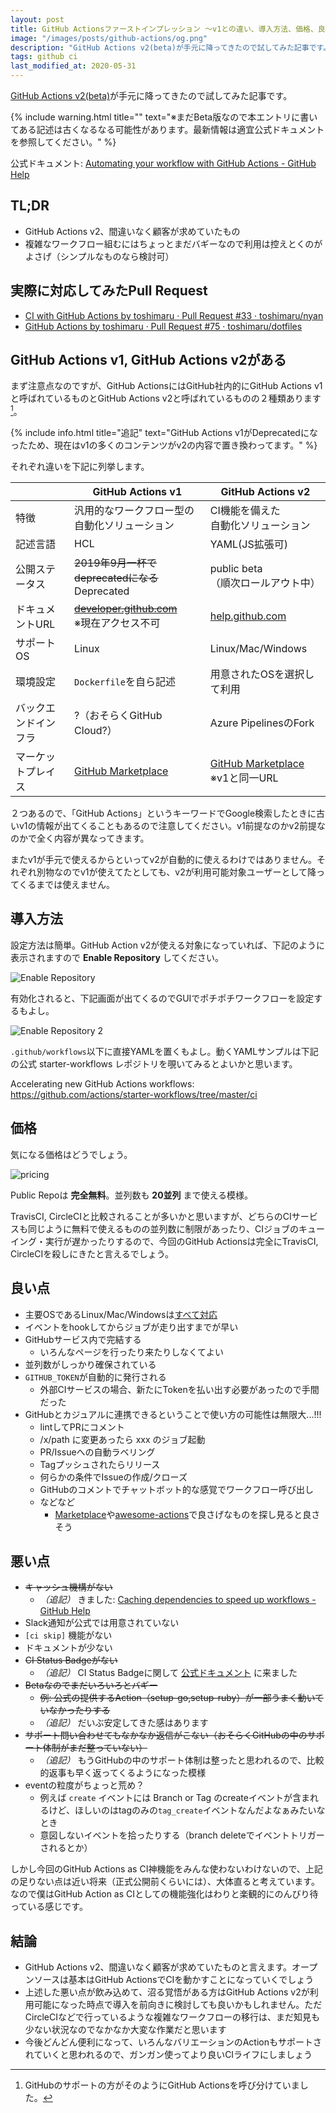 ```yaml
---
layout: post
title: GitHub Actionsファーストインプレッション 〜v1との違い、導入方法、価格、良い点・悪い点〜
image: "/images/posts/github-actions/og.png"
description: "GitHub Actions v2(beta)が手元に降ってきたので試してみた記事です。 ※まだBeta版なので本エントリに書いてある記述は古くなるなる可能性があります。最新情報は適宜公式ドキュメントを参照してください。 TL;DR GitHub Actions v2、間違いなく顧客が求めていたもの 複雑なワークフロー組むにはちょっとまだバギーなので利用は控えとくのがよさげ（シンプルなものなら検討可） GitHub Actions v1, GitHub Actions v2がある まず注意点なのですが、GitHub ActionsにはGitHub社内的にGitHub Actions v1と呼ばれているものとGitHub Actions v2と呼ばれているものの２種類あります。それぞれ違いを下記に列挙します。"
tags: github ci
last_modified_at: 2020-05-31
---
```


[GitHub Actions v2(beta)](https://github.com/features/actions)が手元に降ってきたので試してみた記事です。

{% include warning.html title="" text="※まだBeta版なので本エントリに書いてある記述は古くなるなる可能性があります。最新情報は適宜公式ドキュメントを参照してください。" %}

公式ドキュメント: [Automating your workflow with GitHub Actions - GitHub Help](https://help.github.com/en/actions/automating-your-workflow-with-github-actions)

## TL;DR

- GitHub Actions v2、間違いなく顧客が求めていたもの
- 複雑なワークフロー組むにはちょっとまだバギーなので利用は控えとくのがよさげ（シンプルなものなら検討可）

## 実際に対応してみたPull Request

- [CI with GitHub Actions by toshimaru · Pull Request #33 · toshimaru/nyan](https://github.com/toshimaru/nyan/pull/33)
- [GitHub Actions by toshimaru · Pull Request #75 · toshimaru/dotfiles](https://github.com/toshimaru/dotfiles/pull/75)

## GitHub Actions v1, GitHub Actions v2がある

まず注意点なのですが、GitHub ActionsにはGitHub社内的にGitHub Actions v1と呼ばれているものとGitHub Actions v2と呼ばれているものの２種類あります[^1]。

{% include info.html title="追記" text="GitHub Actions v1がDeprecatedになったため、現在はv1の多くのコンテンツがv2の内容で置き換わってます。" %}

それぞれ違いを下記に列挙します。

|    | GitHub Actions v1 | GitHub Actions v2 |
| -- | -- | -- |
| 特徴 | 汎用的なワークフロー型の<br>自動化ソリューション | CI機能を備えた<br>自動化ソリューション |
| 記述言語 | HCL | YAML(JS拡張可) |
| 公開ステータス | ~~2019年9月一杯でdeprecatedになる~~<br>Deprecated | public beta<br>（順次ロールアウト中） |
| ドキュメントURL | ~~[developer.github.com](https://developer.github.com/actions/)~~<br>※現在アクセス不可 | [help.github.com](https://help.github.com/en/actions/automating-your-workflow-with-github-actions) |
| サポートOS | Linux | Linux/Mac/Windows |
| 環境設定 | `Dockerfile`を自ら記述 | 用意されたOSを選択して利用 |
| バックエンドインフラ | ?（おそらくGitHub Cloud?） | Azure PipelinesのFork |
| マーケットプレイス | [GitHub Marketplace](https://github.com/marketplace?type=actions) | [GitHub Marketplace](https://github.com/marketplace?type=actions)<br>※v1と同一URL |

２つあるので、「GitHub Actions」というキーワードでGoogle検索したときに古いv1の情報が出てくることもあるので注意してください。v1前提なのかv2前提なのかで全く内容が異なってきます。

またv1が手元で使えるからといってv2が自動的に使えるわけではありません。それぞれ別物なのでv1が使えてたとしても、v2が利用可能対象ユーザーとして降ってくるまでは使えません。

## 導入方法

設定方法は簡単。GitHub Action v2が使える対象になっていれば、下記のように表示されますので **Enable Repository** してください。

![Enable Repository](/images/posts/github-actions/enable.png)

有効化されると、下記画面が出てくるのでGUIでポチポチワークフローを設定するもよし。

![Enable Repository 2](/images/posts/github-actions/get-started.png)

`.github/workflows`以下に直接YAMLを置くもよし。動くYAMLサンプルは下記の公式 starter-workflows レポジトリを覗いてみるとよいかと思います。

Accelerating new GitHub Actions workflows:
<https://github.com/actions/starter-workflows/tree/master/ci>

## 価格

気になる価格はどうでしょう。

![pricing](/images/posts/github-actions/price.png)

Public Repoは **完全無料**。並列数も **20並列** まで使える模様。

TravisCI, CircleCIと比較されることが多いかと思いますが、どちらのCIサービスも同じように無料で使えるものの並列数に制限があったり、CIジョブのキューイング・実行が遅かったりするので、今回のGitHub Actionsは完全にTravisCI, CircleCIを殺しにきたと言えるでしょう。

## 良い点

- 主要OSであるLinux/Mac/Windowsは[すべて対応](https://help.github.com/en/articles/virtual-environments-for-github-actions#supported-virtual-environments)
- イベントをhookしてからジョブが走り出すまでが早い
- GitHubサービス内で完結する
  - いろんなページを行ったり来たりしなくてよい
- 並列数がしっかり確保されている
- `GITHUB_TOKEN`が自動的に発行される
  - 外部CIサービスの場合、新たにTokenを払い出す必要があったので手間だった
- GitHubとカジュアルに連携できるということで使い方の可能性は無限大...!!!
  - lintしてPRにコメント
  - /x/path に変更あったら xxx のジョブ起動
  - PR/Issueへの自動ラベリング
  - Tagプッシュされたらリリース
  - 何らかの条件でIssueの作成/クローズ
  - GitHubのコメントでチャットボット的な感覚でワークフロー呼び出し
  - などなど
    - [Marketplace](https://github.com/marketplace?type=actions)や[awesome-actions](https://github.com/sdras/awesome-actions)で良さげなものを探し見ると良さそう

## 悪い点

- ~~キャッシュ機構がない~~
  - _（追記）_ きました: [Caching dependencies to speed up workflows - GitHub Help](https://help.github.com/en/actions/automating-your-workflow-with-github-actions/caching-dependencies-to-speed-up-workflows)
- Slack通知が公式では用意されていない
- `[ci skip]` 機能がない
- ドキュメントが少ない
- ~~CI Status Badgeがない~~
  - _（追記）_ CI Status Badgeに関して [公式ドキュメント](https://help.github.com/en/articles/configuring-a-workflow#adding-a-workflow-status-badge-to-your-repository) に来ました
- ~~Betaなのでまだいろいろとバギー~~
  - ~~例: 公式の提供するAction（setup-go,setup-ruby）が一部うまく動いていなかったりする~~
  - _（追記）_ だいぶ安定してきた感はあります
- ~~サポート問い合わせてもなかなか返信がこない（おそらくGitHubの中のサポート体制がまだ整っていない）~~
  - _（追記）_ もうGitHubの中のサポート体制は整ったと思われるので、比較的返事も早く返ってくるようになった模様
- eventの粒度がちょっと荒め？
  - 例えば `create` イベントには Branch or Tag のcreateイベントが含まれるけど、ほしいのはtagのみの`tag_create`イベントなんだよなぁみたいなとき
  - 意図しないイベントを拾ったりする（branch deleteでイベントトリガーされるとか）

しかし今回のGitHub Actions as CI神機能をみんな使わないわけないので、上記の足りない点は近い将来（正式公開前くらいには）、大体直ると考えています。なので僕はGitHub Action as CIとしての機能強化はわりと楽観的にのんびり待っている感じです。

## 結論

- GitHub Actions v2、間違いなく顧客が求めていたものと言えます。オープンソースは基本はGitHub ActionsでCIを動かすことになっていくでしょう
- 上述した悪い点が飲み込めて、沼る覚悟がある方はGitHub Actions v2が利用可能になった時点で導入を前向きに検討しても良いかもしれません。ただCircleCIなどで行っているような複雑なワークフローの移行は、まだ知見も少ない状況なのでなかなか大変な作業だと思います
- 今後どんどん便利になって、いろんなバリエーションのActionもサポートされていくと思われるので、ガンガン使ってより良いCIライフにしましょう

[^1]: GitHubのサポートの方がそのようにGitHub Actionsを呼び分けていました。
